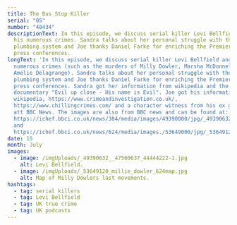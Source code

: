 ```yaml
---
title: The Bus Stop Killer
serial: "05"
number: "48434"
descriptionText: In this episode, we discuss serial killer Levi Bellfield and
  his numerous crimes. Sandra talks about her personal struggle with the british
  plumbing system and Joe thanks Daniel Farke for enriching the Premier league
  press conferences.
longText: 'In this episode, we discuss serial killer Levi Bellfield and his
  numerous crimes (such as the murders of Milly Dowler, Marsha McDonnell and
  Amélie Delagrange). Sandra talks about her personal struggle with the british
  plumbing system and Joe thanks Daniel Farke for enriching the Premier league
  press conferences. Sandra got her information from wikipedia and the
  documentary "Evil up close - His name is Evil". Joe got his information from
  wikipedia, https://www.crimeandinvestigation.co.uk/,
  https://www.chillingcrimes.com/ and a character witness from his ex girlfriend
  att BBC News. The images are also from BBC news and can be found at:
  https://ichef.bbci.co.uk/news/304/media/images/49390000/jpg/_49390632__47560637_44444222-1.jpg,
  and
  https://ichef.bbci.co.uk/news/624/media/images./53649000/jpg/_53649120_millie_dowler_624map.jpg.'
date: 15
month: July
images:
  - image: /imgUploads/_49390632__47560637_44444222-1.jpg
    alt: Levi Bellfield.
  - image: /imgUploads/_53649120_millie_dowler_624map.jpg
    alt: Map of Milly Dowlers last movements.
hashtags:
  - tag: serial killers
  - tag: Levi Bellfield
  - tag: UK true crime
  - tag: UK podcasts
---
```

